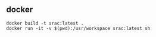 

## docker
```
docker build -t srac:latest .
docker run -it -v $(pwd):/usr/workspace srac:latest sh
```